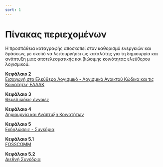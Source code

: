 ```yaml
---
sort: 1
---
```


# Πίνακας περιεχομένων

Η προσπάθεια καταγραφής αποσκοπεί στον καθορισμό ενεργειών και δράσεων, με σκοπό να λειτουργήσει ως καταλύτης για τη δημιουργία και ανάπτυξη μιας αποτελεσματικής και βιώσιμης κοινότητας ελεύθερου λογισμικού.

**Κεφάλαιο 2**  
[Εισαγωγή στο Ελεύθερο Λογισμικό - Λογισμικό Ανοικτού Κώδικα και τις Κοινότητες ΕΛΛΑΚ](2.ellak-koinotites-ellak.html)  

**Κεφάλαιο 3**  
[Θεμελιώδεις έννοιες](3.thmeliodis-ennoies.html)  

**Κεφάλαιο 4**  
[Δημιουργία και Ανάπτυξη Κοινοτήτων](4.dimiourgia-anaptiksi-koinotiton.html)  

**Κεφάλαιο 5**  
[Εκδηλώσεις - Συνέδρια](5.ekdiloseis.html)  

**Κεφάλαιο 5.1**  
[FOSSCOMM](5.1.FOSSCOMM.html)  

**Κεφάλαιο 5.2**  
[Διεθνή Συνέδρια](5.2.diethni-sinedria.html)  
